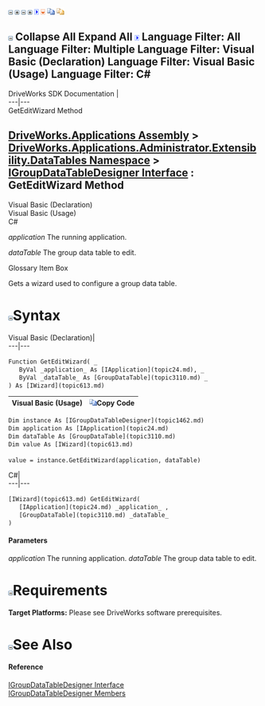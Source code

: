 ![](dotnetimages/collapse.gif) ![](dotnetimages/expand.gif) ![](dotnetimages/collapse.gif) ![](dotnetimages/expand.gif) ![](dotnetimages/drpdown.gif) ![](dotnetimages/drpdown_orange.gif) ![](dotnetimages/copycode.gif) ![](dotnetimages/copycodeHighlight.gif)

![](dotnetimages/collapse.gif) Collapse All Expand All ![](dotnetimages/drpdown.gif) Language Filter: All  Language Filter: Multiple  Language Filter: Visual Basic (Declaration) Language Filter: Visual Basic (Usage) Language Filter: C#  
---  
DriveWorks SDK Documentation  |   
---|---  
GetEditWizard Method   
  
[DriveWorks.Applications Assembly](topic13.md) > [DriveWorks.Applications.Administrator.Extensibility.DataTables Namespace](topic1432.md) > [IGroupDataTableDesigner Interface](topic1462.md) : GetEditWizard Method  
---  
  
Visual Basic (Declaration)    
Visual Basic (Usage)    
C# 

_application_
    The running application.

_dataTable_
    The group data table to edit.

Glossary Item Box

Gets a wizard used to configure a group data table. 

# ![](dotnetimages/collapse.gif)Syntax

Visual Basic (Declaration)|   
---|---  
      
    
    Function GetEditWizard( _
       ByVal _application_ As [IApplication](topic24.md), _
       ByVal _dataTable_ As [GroupDataTable](topic3110.md) _
    ) As [IWizard](topic613.md)  
  
Visual Basic (Usage)| ![](dotnetimages/copycode.gif)Copy Code  
---|---  
      
    
    Dim instance As [IGroupDataTableDesigner](topic1462.md)
    Dim application As [IApplication](topic24.md)
    Dim dataTable As [GroupDataTable](topic3110.md)
    Dim value As [IWizard](topic613.md)
     
    value = instance.GetEditWizard(application, dataTable)  
  
C#|   
---|---  
      
    
    [IWizard](topic613.md) GetEditWizard( 
       [IApplication](topic24.md) _application_ ,
       [GroupDataTable](topic3110.md) _dataTable_
    )  
  
#### Parameters

 _application_
    The running application.
_dataTable_
    The group data table to edit.

# ![](dotnetimages/collapse.gif)Requirements

**Target Platforms:** Please see DriveWorks software prerequisites.

# ![](dotnetimages/collapse.gif)See Also

#### Reference

[IGroupDataTableDesigner Interface](topic1462.md)   
[IGroupDataTableDesigner Members](topic1463.md)


